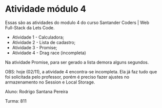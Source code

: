 # Atividade módulo 4



Essas são as atividades do modulo 4 do curso Santander Coders | Web Full-Stack da Lets Code.

- Atividade 1 - Calculadora;
- Atividade 2 - Lista de cadastro;
- Atividade 3 - Promise;
- Atividade 4 - Drag race (incompleta)

Na atividade Promise, para ser gerado a lista demora alguns segundos.

OBS: hoje (02/11), a atividade 4 encontra-se incompleta. Ela já faz tudo que foi solicitada pelo professor, porém é preciso fazer ajustes no armazenamento no Session e Local Storage. 


Aluno: Rodrigo Santana Pereira

Turma: 811